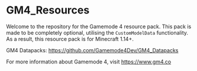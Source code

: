 # GM4_Resources
Welcome to the repository for the Gamemode 4 resource pack. This pack is made to be completely optional, utilising the `CustomModelData` functionality. As a result, this resource pack is for Minecraft 1.14+.

GM4 Datapacks: https://github.com/Gamemode4Dev/GM4_Datapacks

For more information about Gamemode 4, visit https://www.gm4.co

